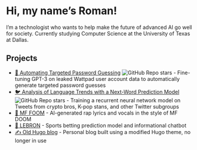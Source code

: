# Hi, my name’s Roman!

I’m a technologist who wants to help make the future of advanced AI go well for society. Currently studying Computer Science at the University of Texas at Dallas.

## Projects

- [🔑 Automating Targeted Password Guessing](https://github.com/ACM-Research/targeted-password-guesses) ![GitHub Repo stars](https://img.shields.io/github/stars/ACM-Research/targeted-password-guesses?style=social) - Fine-tuning GPT-3 on leaked Wattpad user account data to automatically generate targeted password guesses
- [🐦 Analysis of Language Trends with a Next-Word Prediction Model](https://github.com/ACM-Research/language-trends-mobile-keyboard) ![GitHub Repo stars](https://img.shields.io/github/stars/ACM-Research/language-trends-mobile-keyboard?style=social) - Training a recurrent neural network model on Tweets from crypto bros, K-pop stans, and other Twitter subgroups
- [🎤 MF FOOM](https://github.com/RomanHauksson/mf-foom) - AI-generated rap lyrics and vocals in the style of MF DOOM
- [🏀 LEBRON](https://github.com/RomanHauksson/lebron) - Sports betting prediction model and informational chatbot 
- [✍️ Old Hugo blog](https://github.com/RomanHauksson/old-hugo-blog) - Personal blog built using a modified Hugo theme, no longer in use
